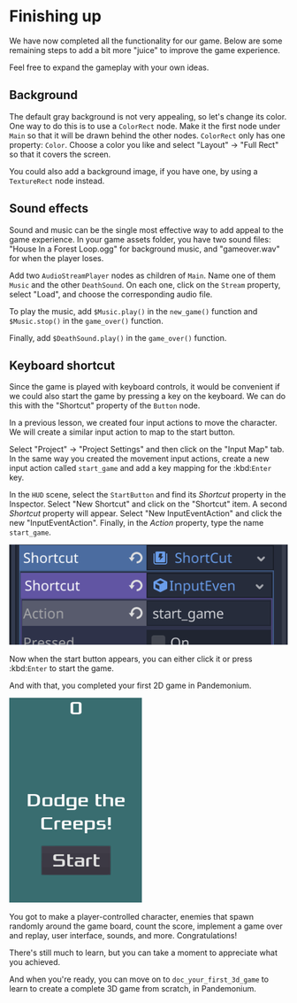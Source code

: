 

# Finishing up

We have now completed all the functionality for our game. Below are some
remaining steps to add a bit more "juice" to improve the game experience.

Feel free to expand the gameplay with your own ideas.

## Background

The default gray background is not very appealing, so let's change its color.
One way to do this is to use a `ColorRect` node. Make it
the first node under `Main` so that it will be drawn behind the other nodes.
`ColorRect` only has one property: `Color`. Choose a color you like and
select "Layout" -> "Full Rect" so that it covers the screen.

You could also add a background image, if you have one, by using a
`TextureRect` node instead.

## Sound effects

Sound and music can be the single most effective way to add appeal to the game
experience. In your game assets folder, you have two sound files: "House In a
Forest Loop.ogg" for background music, and "gameover.wav" for when the player
loses.

Add two `AudioStreamPlayer` nodes as children of
`Main`. Name one of them `Music` and the other `DeathSound`. On each one,
click on the `Stream` property, select "Load", and choose the corresponding
audio file.

To play the music, add `$Music.play()` in the `new_game()` function and
`$Music.stop()` in the `game_over()` function.

Finally, add `$DeathSound.play()` in the `game_over()` function.

## Keyboard shortcut

Since the game is played with keyboard controls, it would be convenient if we
could also start the game by pressing a key on the keyboard. We can do this with
the "Shortcut" property of the `Button` node.

In a previous lesson, we created four input actions to move the character. We
will create a similar input action to map to the start button.

Select "Project" -> "Project Settings" and then click on the "Input Map"
tab. In the same way you created the movement input actions, create a new
input action called `start_game` and add a key mapping for the :kbd:`Enter`
key.

In the `HUD` scene, select the `StartButton` and find its *Shortcut*
property in the Inspector. Select "New Shortcut" and click on the "Shortcut"
item. A second *Shortcut* property will appear. Select "New InputEventAction"
and click the new "InputEventAction". Finally, in the *Action* property, type
the name `start_game`.

![](img/start_button_shortcut.png)

Now when the start button appears, you can either click it or press :kbd:`Enter`
to start the game.

And with that, you completed your first 2D game in Pandemonium.

![](img/dodge_preview.gif)

You got to make a player-controlled character, enemies that spawn randomly
around the game board, count the score, implement a game over and replay, user
interface, sounds, and more. Congratulations!

There's still much to learn, but you can take a moment to appreciate what you
achieved.

And when you're ready, you can move on to `doc_your_first_3d_game` to learn
to create a complete 3D game from scratch, in Pandemonium.
